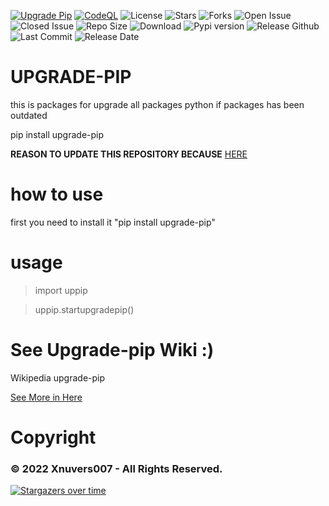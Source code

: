[![Upgrade Pip](https://github.com/Xnuvers007/upgrade-pip/actions/workflows/python-publish.yml/badge.svg?branch=master)](https://github.com/Xnuvers007/upgrade-pip/actions/workflows/python-publish.yml)
[![CodeQL](https://github.com/Xnuvers007/upgrade-pip/actions/workflows/codeql-analysis.yml/badge.svg)](https://github.com/Xnuvers007/upgrade-pip/actions/workflows/codeql-analysis.yml)
![License](https://img.shields.io/github/license/Xnuvers007/upgrade-pip)
![Stars](https://img.shields.io/github/stars/Xnuvers007/upgrade-pip)
![Forks](https://img.shields.io/github/forks/Xnuvers007/upgrade-pip)
![Open Issue](https://img.shields.io/github/issues/Xnuvers007/upgrade-pip?color=black)
![Closed Issue](https://img.shields.io/github/issues-closed/Xnuvers007/upgrade-pip)
![Repo Size](https://img.shields.io/github/repo-size/xnuvers007/upgrade-pip)
![Download](https://img.shields.io/github/downloads/Xnuvers007/upgrade-pip/total)
![Pypi version](https://img.shields.io/pypi/v/upgrade-pip)
![Release Github](https://img.shields.io/github/v/release/xnuvers007/upgrade-pip)
![Last Commit](https://img.shields.io/github/last-commit/Xnuvers007/upgrade-pip)
![Release Date](https://img.shields.io/github/release-date/xnuvers007/upgrade-pip)


# UPGRADE-PIP

this is packages for upgrade all packages python if packages has been outdated

pip install upgrade-pip

**REASON TO UPDATE THIS REPOSITORY BECAUSE** [HERE](https://github.com/Xnuvers007/upgrade-pip/security/advisories/GHSA-xvgr-6rpf-f62q)

# how to use

first you need to install it "pip install upgrade-pip"

# usage

  > import uppip
  
  > uppip.startupgradepip()


# See Upgrade-pip Wiki :)

Wikipedia upgrade-pip

[See More in Here](https://github.com/Xnuvers007/upgrade-pip/wiki)

# Copyright

### © 2022 Xnuvers007 - All Rights Reserved.

[![Stargazers over time](https://starchart.cc/Xnuvers007/upgrade-pip.svg)](https://starchart.cc/Xnuvers007/upgrade-pip)
